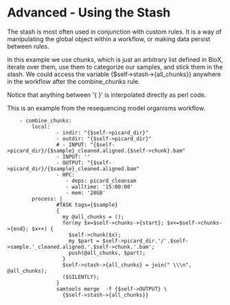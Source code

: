 # Advanced - Using the Stash

The stash is most often used in conjunction with custom rules. It is a way of manipulating the global object within a workflow, or making data persist between rules.

In this example we use chunks, which is just an arbitrary list defined in BioX, iterate over them, use them to categorize our samples, and stick them in the stash. We could access the variable {$self-&gt;stash-&gt;{all\_chunks}} anywhere in the workflow after the combine\_chunks rule.

Notice that anything between '{ }' is interpolated directly as perl code.

This is an example from the resequencing model organisms workflow.

```
    - combine_chunks:
        local:
                - indir: "{$self->picard_dir}"
                - outdir: "{$self->picard_dir}"
                # - INPUT: "{$self->picard_dir}/{$sample}_cleaned.aligned.{$self->chunk}.bam"
                - INPUT: ''
                - OUTPUT: "{$self->picard_dir}/{$sample}_cleaned.aligned.bam"
                - HPC:
                   - deps: picard_cleansam
                   - walltime: '15:00:00'
                   - mem: '28GB'
        process: |
                #TASK tags={$sample}
                {
                  my @all_chunks = ();
                  for(my $x=$self->chunks->{start}; $x<=$self->chunks->{end}; $x++) {
                    $self->chunk($x);
                    my $part = $self->picard_dir.'/'.$self->sample.'_cleaned.aligned.'.$self->chunk.'.bam';
                    push(@all_chunks, $part);
                  }
                  $self->stash->{all_chunks} = join(" \\\n", @all_chunks);
                  ($SILENTLY);
                }
                samtools merge  -f {$self->OUTPUT} \
                  {$self->stash->{all_chunks}}
```



